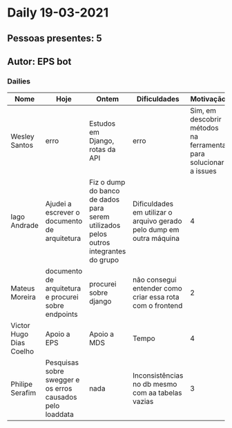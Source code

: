 # Daily 19-03-2021

## Pessoas presentes: 5

## Autor: EPS bot

### Dailies

|Nome | Hoje| Ontem| Dificuldades|Motivação|
| --- | --- | --- | --- |---|
|Wesley Santos|erro|Estudos em Django, rotas da API|erro|Sim, em descobrir métodos na ferramenta para solucionar a issues|
|Iago Andrade|Ajudei a escrever o documento de arquitetura|Fiz o dump do banco de dados para serem utilizados pelos outros integrantes do grupo|Dificuldades em utilizar o arquivo gerado pelo dump em outra máquina|4|
|Mateus Moreira|documento de arquitetura e procurei sobre endpoints|procurei sobre django|não consegui entender como criar essa rota com o frontend|2|
|Victor Hugo Dias Coelho|Apoio a EPS|Apoio a MDS|Tempo|4|
|Philipe Serafim|Pesquisas sobre swegger e os erros causados pelo loaddata|nada|Inconsistências no db mesmo com aa tabelas vazias|3|

